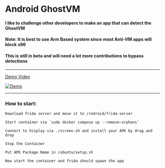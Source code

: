 # Android GhostVM

#### I like to challenge other developers to make an app that can detect the GhostVM

#### Note: It is best to use Arm Based system since most Anti-VM apps will block x86

#### This is still in beta and will need a lot more contributions to bypass detections

<hr/>

[Demo Video](http://www.youtube.com/watch?v=Q6lmCbhcKDc "Undetectable Android Emulator")

[![Demo](http://img.youtube.com/vi/Q6lmCbhcKDc/0.jpg)](http://www.youtube.com/watch?v=Q6lmCbhcKDc "Undetectable Android Emulator")

<hr/>

### How to start:

```
Download frida server and move it to /redroid/frida-server

Start container via `sudo docker compose up --remove-orphans`

Connect to Display via ./screen.sh and install your APK by drag and drop

Stop the Container

Put APK Package Name in /ubuntu/setup.sh

Now start the container and frida should spawn the app
```
